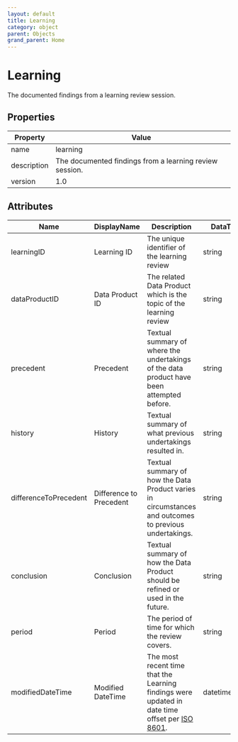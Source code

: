 ```yaml
---
layout: default
title: Learning 
category: object
parent: Objects
grand_parent: Home
---
```


# Learning

The documented findings from a learning review session.

## Properties

| Property    | Value                                                   |
| ----------- | ------------------------------------------------------- |
| name        | learning                                                |
| description | The documented findings from a learning review session. |
| version     | 1.0                                                     |

## Attributes 

| Name                  | DisplayName             | Description                                                  | DataType | Required? | isNullable |
| --------------------- | ----------------------- | ------------------------------------------------------------ | -------- | --------- | ---------- |
| learningID            | Learning ID             | The unique identifier of the learning review                 | string   | yes       | false      |
| dataProductID         | Data Product ID         | The related Data Product which is the topic of the learning review | string   | yes       | false      |
| precedent             | Precedent               | Textual summary of where the undertakings of the data product have been attempted before. | string   | no        | true       |
| history               | History                 | Textual summary of what previous undertakings resulted in.   | string   | no        | true       |
| differenceToPrecedent | Difference to Precedent | Textual summary of how the Data Product varies in circumstances and outcomes to previous undertakings. | string   | no        | true       |
| conclusion            | Conclusion              | Textual summary of how the Data Product should be refined or used in the future. | string   | yes       | false      |
| period                | Period                  | The period of time for which the review covers.              | string   | yes       | false      |
| modifiedDateTime| Modified DateTime | The most recent time that the Learning findings were updated in date time offset per [ISO 8601](https://www.wikipedia.org/wiki/ISO_8601).      | datetimeoffset | no      | true   |



